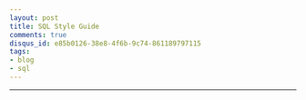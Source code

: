 ```yaml
---
layout: post
title: SQL Style Guide
comments: true
disqus_id: e85b0126-38e8-4f6b-9c74-861189797115
tags:
- blog
- sql
---
```




---
